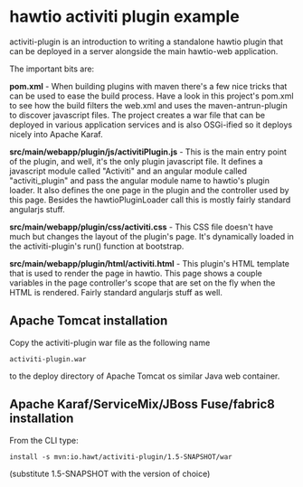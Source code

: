 # hawtio activiti plugin example

activiti-plugin is an introduction to writing a standalone hawtio plugin that can be deployed in a server alongside the main hawtio-web application.

The important bits are:

**pom.xml** - When building plugins with maven there's a few nice tricks that can be used to ease the build process.  Have a look in this project's pom.xml to see how the build filters the web.xml and uses the maven-antrun-plugin to discover javascript files.  The project creates a war file that can be deployed in various application services and is also OSGi-ified so it deploys nicely into Apache Karaf.

**src/main/webapp/plugin/js/activitiPlugin.js** - This is the main entry point of the plugin, and well, it's the only plugin javascript file.  It defines a javascript module called "Activiti" and an angular module called "activiti_plugin" and pass the angular module name to hawtio's plugin loader.  It also defines the one page in the plugin and the controller used by this page.  Besides the hawtioPluginLoader call this is mostly fairly standard angularjs stuff.

**src/main/webapp/plugin/css/activiti.css** - This CSS file doesn't have much but changes the layout of the plugin's page.  It's dynamically loaded in the activiti-plugin's run() function at bootstrap.

**src/main/webapp/plugin/html/activiti.html** - This plugin's HTML template that is used to render the page in hawtio.  This page shows a couple variables in the page controller's scope that are set on the fly when the HTML is rendered.  Fairly standard angularjs stuff as well.

## Apache Tomcat installation

Copy the activiti-plugin war file as the following name

    activiti-plugin.war

to the deploy directory of Apache Tomcat os similar Java web container.

## Apache Karaf/ServiceMix/JBoss Fuse/fabric8 installation

From the CLI type:

    install -s mvn:io.hawt/activiti-plugin/1.5-SNAPSHOT/war

(substitute 1.5-SNAPSHOT with the version of choice)
